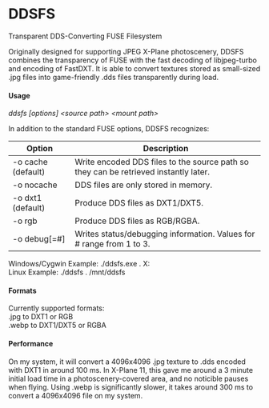 # DDSFS
Transparent DDS-Converting FUSE Filesystem

Originally designed for supporting JPEG X-Plane photoscenery, DDSFS combines the transparency of FUSE with the 
fast decoding of libjpeg-turbo and encoding of FastDXT. It is able to convert textures stored as
small-sized .jpg files into game-friendly .dds files transparently during load.

#### Usage
*ddsfs [options] &lt;source path&gt; &lt;mount path&gt;*  

In addition to the standard FUSE options, DDSFS recognizes:  

| Option             | Description |
| ------------------ | ----------- |
| -o cache (default) | Write encoded DDS files to the source path so they can be retrieved instantly later.
| -o nocache         | DDS files are only stored in memory.
| -o dxt1 (default)  | Produce DDS files as DXT1/DXT5.
| -o rgb             | Produce DDS files as RGB/RGBA.
| -o debug[=#]       | Writes status/debugging information. Values for # range from 1 to 3.

Windows/Cygwin Example: ./ddsfs.exe . X:  
Linux Example: ./ddsfs . /mnt/ddsfs  

#### Formats
Currently supported formats:  
.jpg to DXT1 or RGB  
.webp to DXT1/DXT5 or RGBA

#### Performance
On my system, it will convert a 4096x4096 .jpg texture to .dds encoded with DXT1 in around 100 ms. 
In X-Plane 11, this gave me around a 3 minute initial load time in a photoscenery-covered area, and no noticible pauses
when flying.
Using .webp is significantly slower, it takes around 300 ms to convert a 4096x4096 file on my system.
